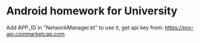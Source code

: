 # Android homework for University


Add APP_ID in "NetworkManager.kt" to use it, get api key from: https://pro-api.coinmarketcap.com
